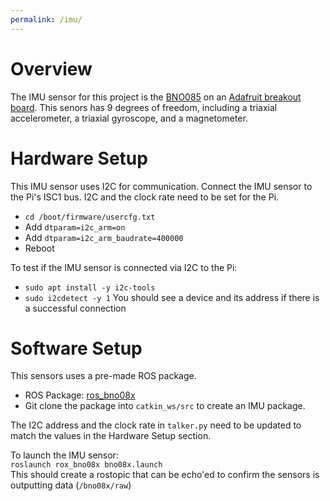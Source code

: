 ```yaml
---
permalink: /imu/
---
```


# Overview
The IMU sensor for this project is the [BNO085](https://www.ceva-dsp.com/wp-content/uploads/2019/10/BNO080_085-Datasheet.pdf) on an [Adafruit breakout board](https://learn.adafruit.com/adafruit-9-dof-orientation-imu-fusion-breakout-bno085). This senors has 9 degrees of freedom, including a triaxial accelerometer, a triaxial gyroscope, and a magnetometer. 


# Hardware Setup
This IMU sensor uses I2C for communication. Connect the IMU sensor to the Pi's ISC1 bus. I2C and the clock rate need to be set for the Pi.
* `cd /boot/firmware/usercfg.txt`
* Add `dtparam=i2c_arm=on` 
* Add `dtparam=i2c_arm_baudrate=400000`
* Reboot

To test if the IMU sensor is connected via I2C to the Pi:
* `sudo apt install -y i2c-tools`
* `sudo i2cdetect -y 1`
You should see a device and its address if there is a successful connection

# Software Setup
This sensors uses a pre-made ROS package.

* ROS Package: [ros_bno08x](https://github.com/GAVLab/ros_bno08x)
* Git clone the package into `catkin_ws/src` to create an IMU package.

The I2C address and the clock rate in `talker.py` need to be updated to match the values in the Hardware Setup section.

To launch the IMU sensor: \
`roslaunch rox_bno08x bno08x.launch` \
This should create a rostopic that can be echo'ed to confirm the sensors is outputting data (`/bno08x/raw`)
